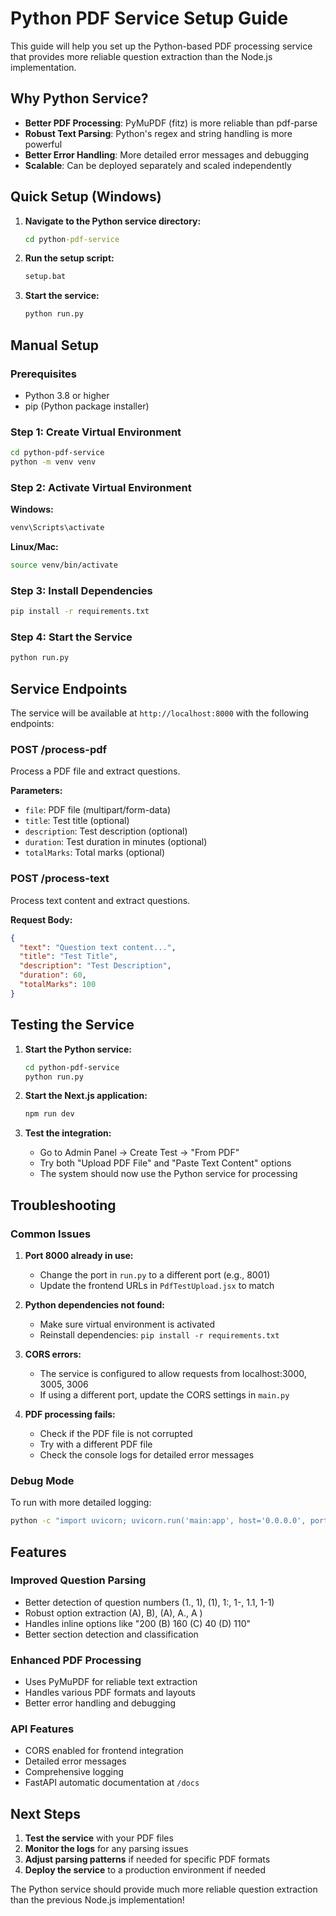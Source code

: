 # Python PDF Service Setup Guide

This guide will help you set up the Python-based PDF processing service that provides more reliable question extraction than the Node.js implementation.

## Why Python Service?

- **Better PDF Processing**: PyMuPDF (fitz) is more reliable than pdf-parse
- **Robust Text Parsing**: Python's regex and string handling is more powerful
- **Better Error Handling**: More detailed error messages and debugging
- **Scalable**: Can be deployed separately and scaled independently

## Quick Setup (Windows)

1. **Navigate to the Python service directory:**
   ```cmd
   cd python-pdf-service
   ```

2. **Run the setup script:**
   ```cmd
   setup.bat
   ```

3. **Start the service:**
   ```cmd
   python run.py
   ```

## Manual Setup

### Prerequisites
- Python 3.8 or higher
- pip (Python package installer)

### Step 1: Create Virtual Environment
```bash
cd python-pdf-service
python -m venv venv
```

### Step 2: Activate Virtual Environment

**Windows:**
```cmd
venv\Scripts\activate
```

**Linux/Mac:**
```bash
source venv/bin/activate
```

### Step 3: Install Dependencies
```bash
pip install -r requirements.txt
```

### Step 4: Start the Service
```bash
python run.py
```

## Service Endpoints

The service will be available at `http://localhost:8000` with the following endpoints:

### POST /process-pdf
Process a PDF file and extract questions.

**Parameters:**
- `file`: PDF file (multipart/form-data)
- `title`: Test title (optional)
- `description`: Test description (optional)
- `duration`: Test duration in minutes (optional)
- `totalMarks`: Total marks (optional)

### POST /process-text
Process text content and extract questions.

**Request Body:**
```json
{
  "text": "Question text content...",
  "title": "Test Title",
  "description": "Test Description",
  "duration": 60,
  "totalMarks": 100
}
```

## Testing the Service

1. **Start the Python service:**
   ```bash
   cd python-pdf-service
   python run.py
   ```

2. **Start the Next.js application:**
   ```bash
   npm run dev
   ```

3. **Test the integration:**
   - Go to Admin Panel → Create Test → "From PDF"
   - Try both "Upload PDF File" and "Paste Text Content" options
   - The system should now use the Python service for processing

## Troubleshooting

### Common Issues

1. **Port 8000 already in use:**
   - Change the port in `run.py` to a different port (e.g., 8001)
   - Update the frontend URLs in `PdfTestUpload.jsx` to match

2. **Python dependencies not found:**
   - Make sure virtual environment is activated
   - Reinstall dependencies: `pip install -r requirements.txt`

3. **CORS errors:**
   - The service is configured to allow requests from localhost:3000, 3005, 3006
   - If using a different port, update the CORS settings in `main.py`

4. **PDF processing fails:**
   - Check if the PDF file is not corrupted
   - Try with a different PDF file
   - Check the console logs for detailed error messages

### Debug Mode

To run with more detailed logging:
```bash
python -c "import uvicorn; uvicorn.run('main:app', host='0.0.0.0', port=8000, reload=True, log_level='debug')"
```

## Features

### Improved Question Parsing
- Better detection of question numbers (1., 1), (1), 1:, 1-, 1.1, 1-1)
- Robust option extraction (A), B), (A), A., A )
- Handles inline options like "200 (B) 160 (C) 40 (D) 110"
- Better section detection and classification

### Enhanced PDF Processing
- Uses PyMuPDF for reliable text extraction
- Handles various PDF formats and layouts
- Better error handling and debugging

### API Features
- CORS enabled for frontend integration
- Detailed error messages
- Comprehensive logging
- FastAPI automatic documentation at `/docs`

## Next Steps

1. **Test the service** with your PDF files
2. **Monitor the logs** for any parsing issues
3. **Adjust parsing patterns** if needed for specific PDF formats
4. **Deploy the service** to a production environment if needed

The Python service should provide much more reliable question extraction than the previous Node.js implementation!
